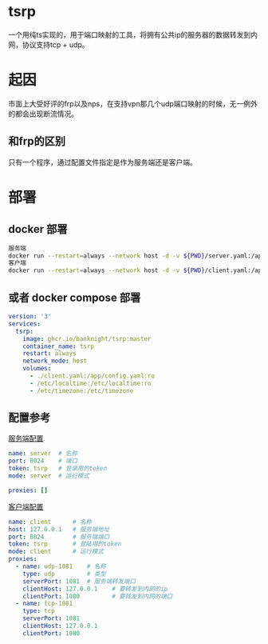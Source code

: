 # tsrp
一个用纯ts实现的，用于端口映射的工具，将拥有公共ip的服务器的数据转发到内网，协议支持tcp + udp。

# 起因
市面上大受好评的frp以及nps，在支持vpn那几个udp端口映射的时候，无一例外的都会出现断流情况。

## 和frp的区别
只有一个程序，通过配置文件指定是作为服务端还是客户端。

# 部署
## docker 部署 
``` bash
服务端
docker run --restart=always --network host -d -v ${PWD}/server.yaml:/app/config.yaml --name tsrps ghcr.io/banknight/tsrp:master
客户端
docker run --restart=always --network host -d -v ${PWD}/client.yaml:/app/config.yaml --name tsrpc ghcr.io/banknight/tsrp:master
```
## 或者 docker compose 部署
``` yaml
version: '3'
services:
  tsrp:
    image: ghcr.io/banknight/tsrp:master
    container_name: tsrp
    restart: always
    network_mode: host
    volumes:
      - ./client.yaml:/app/config.yaml:ro
      - /etc/localtime:/etc/localtime:ro
      - /etc/timezone:/etc/timezone
```
## 配置参考
[服务端配置](https://github.com/BanKnight/tsrp/blob/master/server.example.yaml)
```yaml
name: server  # 名称
port: 8024    # 端口
token: tsrp   # 登录用的token
mode: server  # 运行模式

proxies: []  
```
[客户端配置](https://github.com/BanKnight/tsrp/blob/master/client.example.yaml)
```yaml
name: client      # 名称
host: 127.0.0.1   # 服务端地址
port: 8024        # 服务端端口
token: tsrp       # 登陆用的token
mode: client      # 运行模式
proxies:
  - name: udp-1081    # 名称
    type: udp         # 类型
    serverPort: 1081  # 服务端转发端口
    clientHost: 127.0.0.1    # 要转发到内网的ip
    clientPort: 1080         # 要转发到内网的端口
  - name: tcp-1081
    type: tcp
    serverPort: 1081
    clientHost: 127.0.0.1
    clientPort: 1080
```




